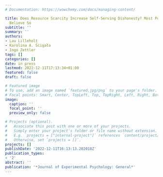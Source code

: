 ```yaml
---
# Documentation: https://wowchemy.com/docs/managing-content/

title: Does Resource Scarcity Increase Self-Serving Dishonesty? Most People Wrongly
  Believe So
subtitle: ''
summary: ''
authors:
- Lau Lilleholt
- Karolina A. Ścigała
- Ingo Zettler
tags: []
categories: []
date: in press
lastmod: 2022-12-11T17:13:34+01:00
featured: false
draft: false

# Featured image
# To use, add an image named `featured.jpg/png` to your page's folder.
# Focal points: Smart, Center, TopLeft, Top, TopRight, Left, Right, BottomLeft, Bottom, BottomRight.
image:
  caption: ''
  focal_point: ''
  preview_only: false

# Projects (optional).
#   Associate this post with one or more of your projects.
#   Simply enter your project's folder or file name without extension.
#   E.g. `projects = ["internal-project"]` references `content/project/deep-learning/index.md`.
#   Otherwise, set `projects = []`.
projects: []
publishDate: '2022-12-11T16:13:13.202018Z'
publication_types:
- '2'
abstract: ''
publication: '*Journal of Experimental Psychology: General*'
---
```

